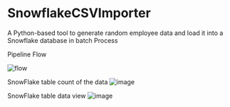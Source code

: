 # SnowflakeCSVImporter
A Python-based tool to generate random employee data and load it into a Snowflake database in batch Process

Pipeline Flow

![flow](https://github.com/user-attachments/assets/215fff57-d9e4-4685-915f-072c8b593524)


SnowFlake table count of the data 
![image](https://github.com/user-attachments/assets/1b82d009-4caf-4d7f-b053-e041e14589a5)

SnowFlake table data view
![image](https://github.com/user-attachments/assets/7c5e6e41-27de-4c0b-a4cc-fc3cb1ee51ef)

